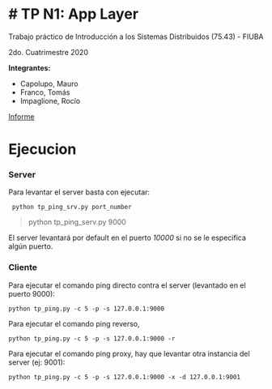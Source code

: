 # # TP N1: App Layer

Trabajo práctico de Introducción a los Sistemas Distribuidos (75.43) - FIUBA

2do. Cuatrimestre 2020  
  
**Integrantes:**  
- Capolupo, Mauro  
- Franco, Tomás  
- Impaglione, Rocío  
  
[Informe](https://www.overleaf.com/read/xnrvgdyxxmqj)


# Ejecucion

### Server

Para levantar el server basta con ejecutar: 

     python tp_ping_srv.py port_number

> python tp_ping_serv.py 9000

El server levantará por default en el puerto *10000* si no se le especifica algún puerto.

### Cliente

Para ejecutar el comando ping directo contra el server (levantado en el puerto 9000):

    python tp_ping.py -c 5 -p -s 127.0.0.1:9000

Para ejecutar el comando ping reverso, 

	python tp_ping.py -c 5 -p -s 127.0.0.1:9000 -r

Para ejecutar el comando ping proxy, hay que levantar otra instancia del server (ej: 9001):

    python tp_ping.py -c 5 -p -s 127.0.0.1:9000 -x -d 127.0.0.1:9001